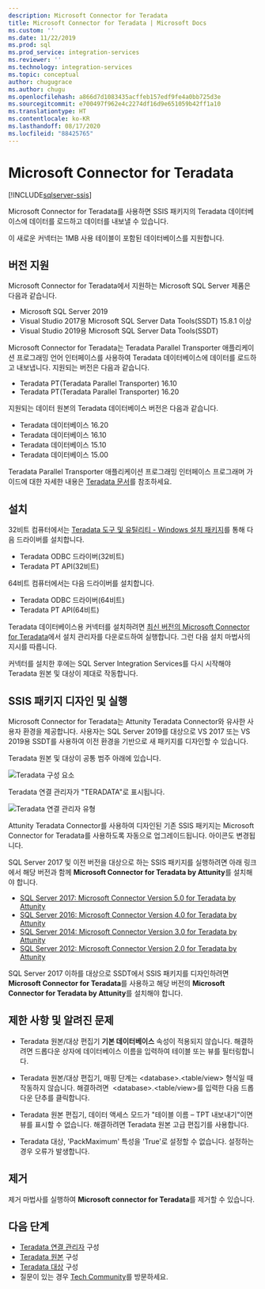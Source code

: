 ```yaml
---
description: Microsoft Connector for Teradata
title: Microsoft Connector for Teradata | Microsoft Docs
ms.custom: ''
ms.date: 11/22/2019
ms.prod: sql
ms.prod_service: integration-services
ms.reviewer: ''
ms.technology: integration-services
ms.topic: conceptual
author: chugugrace
ms.author: chugu
ms.openlocfilehash: a866d7d1083435acffeb157edf9fe4a0bb725d3e
ms.sourcegitcommit: e700497f962e4c2274df16d9e651059b42ff1a10
ms.translationtype: HT
ms.contentlocale: ko-KR
ms.lasthandoff: 08/17/2020
ms.locfileid: "88425765"
---
```

# <a name="microsoft-connector-for-teradata"></a>Microsoft Connector for Teradata

[!INCLUDE[sqlserver-ssis](../../includes/applies-to-version/sqlserver-ssis.md)]

Microsoft Connector for Teradata를 사용하면 SSIS 패키지의 Teradata 데이터베이스에 데이터를 로드하고 데이터를 내보낼 수 있습니다.

이 새로운 커넥터는 1MB 사용 테이블이 포함된 데이터베이스를 지원합니다.

## <a name="version-support"></a>버전 지원

Microsoft Connector for Teradata에서 지원하는 Microsoft SQL Server 제품은 다음과 같습니다.

- Microsoft SQL Server 2019
- Visual Studio 2017용 Microsoft SQL Server Data Tools(SSDT) 15.8.1 이상
- Visual Studio 2019용 Microsoft SQL Server Data Tools(SSDT)

Microsoft Connector for Teradata는 Teradata Parallel Transporter 애플리케이션 프로그래밍 언어 인터페이스를 사용하여 Teradata 데이터베이스에 데이터를 로드하고 내보냅니다. 지원되는 버전은 다음과 같습니다.

- Teradata PT(Teradata Parallel Transporter) 16.10
- Teradata PT(Teradata Parallel Transporter) 16.20

지원되는 데이터 원본의 Teradata 데이터베이스 버전은 다음과 같습니다.

- Teradata 데이터베이스 16.20
- Teradata 데이터베이스 16.10
- Teradata 데이터베이스 15.10
- Teradata 데이터베이스 15.00

Teradata Parallel Transporter 애플리케이션 프로그래밍 인터페이스 프로그래머 가이드에 대한 자세한 내용은 [Teradata 문서](https://docs.teradata.com/)를 참조하세요.

## <a name="installation"></a>설치

32비트 컴퓨터에서는 [Teradata 도구 및 유틸리티 - Windows 설치 패키지](https://downloads.teradata.com/download/tools/teradata-tools-and-utilities-windows-installation-package)를 통해 다음 드라이버를 설치합니다.

- Teradata ODBC 드라이버(32비트)
- Teradata PT API(32비트)

64비트 컴퓨터에서는 다음 드라이버를 설치합니다.

- Teradata ODBC 드라이버(64비트)
- Teradata PT API(64비트)

Teradata 데이터베이스용 커넥터를 설치하려면 [최신 버전의 Microsoft Connector for Teradata](https://www.microsoft.com/download/details.aspx?id=100599)에서 설치 관리자를 다운로드하여 실행합니다. 그런 다음 설치 마법사의 지시를 따릅니다.

커넥터를 설치한 후에는 SQL Server Integration Services를 다시 시작해야 Teradata 원본 및 대상이 제대로 작동합니다.

## <a name="design-and-execute-ssis-packages"></a>SSIS 패키지 디자인 및 실행

Microsoft Connector for Teradata는 Attunity Teradata Connector와 유사한 사용자 환경을 제공합니다. 사용자는 SQL Server 2019를 대상으로 VS 2017 또는 VS 2019용 SSDT를 사용하여 이전 환경을 기반으로 새 패키지를 디자인할 수 있습니다.

Teradata 원본 및 대상이 공통 범주 아래에 있습니다.

![Teradata 구성 요소](media/teradata-component.png)

Teradata 연결 관리자가 "TERADATA"로 표시됩니다.

![Teradata 연결 관리자 유형](media/teradata-connection-manager-type.png)

Attunity Teradata Connector를 사용하여 디자인된 기존 SSIS 패키지는 Microsoft Connector for Teradata를 사용하도록 자동으로 업그레이드됩니다. 아이콘도 변경됩니다.

SQL Server 2017 및 이전 버전을 대상으로 하는 SSIS 패키지를 실행하려면 아래 링크에서 해당 버전과 함께 **Microsoft Connector for Teradata by Attunity**를 설치해야 합니다.

- [SQL Server 2017: Microsoft Connector Version 5.0 for Teradata by Attunity](https://www.microsoft.com/download/details.aspx?id=55179)
- [SQL Server 2016: Microsoft Connector Version 4.0 for Teradata by Attunity](https://www.microsoft.com/download/details.aspx?id=52950)
- [SQL Server 2014: Microsoft Connector Version 3.0 for Teradata by Attunity](https://www.microsoft.com/download/details.aspx?id=44582)
- [SQL Server 2012: Microsoft Connector Version 2.0 for Teradata by Attunity](https://www.microsoft.com/download/details.aspx?id=29283)

SQL Server 2017 이하를 대상으로 SSDT에서 SSIS 패키지를 디자인하려면 **Microsoft Connector for Teradata**를 사용하고 해당 버전의 **Microsoft Connector for Teradata by Attunity**를 설치해야 합니다.

## <a name="limitationsandknownissues"></a>제한 사항 및 알려진 문제

- Teradata 원본/대상 편집기 **기본 데이터베이스** 속성이 적용되지 않습니다. 해결하려면 드롭다운 상자에 데이터베이스 이름을 입력하여 테이블 또는 뷰를 필터링합니다.

- Teradata 원본/대상 편집기, 매핑 단계는 \<database>.<table/view> 형식일 때 작동하지 않습니다. 해결하려면  \<database>.<table/view>를 입력한 다음 드롭다운 단추를 클릭합니다.

- Teradata 원본 편집기, 데이터 액세스 모드가 "테이블 이름 – TPT 내보내기"이면 뷰를 표시할 수 없습니다. 해결하려면 Teradata 원본 고급 편집기를 사용합니다.

- Teradata 대상, 'PackMaximum' 특성을 'True'로 설정할 수 없습니다. 설정하는 경우 오류가 발생합니다.

## <a name="uninstallation"></a>제거

제거 마법사를 실행하여 **Microsoft connector for Teradata**를 제거할 수 있습니다.

## <a name="next-steps"></a>다음 단계

- [Teradata 연결 관리자](teradata-connection-manager.md) 구성
- [Teradata 원본](teradata-source.md) 구성
- [Teradata 대상](teradata-destination.md) 구성
- 질문이 있는 경우 [Tech Community](https://aka.ms/AA6iwdw)를 방문하세요.
